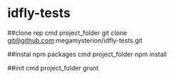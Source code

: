 # idfly-tests

##clone rep
cmd project_folder git clone git@github.com:megamysterion/idfly-tests.git

##instal npm packages
cmd project_folder npm install

##init
cmd project_folder grunt